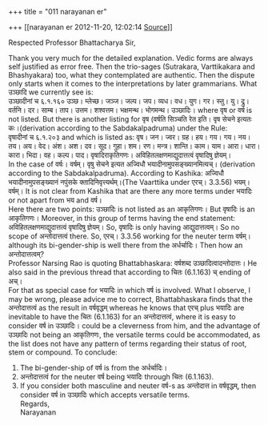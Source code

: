 +++
title = "011 narayanan er"

+++
[[narayanan er	2012-11-20, 12:02:14 [Source](https://groups.google.com/g/bvparishat/c/YuAEYGt0EVU)]]



Respected Professor Bhattacharya Sir,  
  
Thank you very much for the detailed explanation. Vedic forms are always self justified as error free. Then the trio-sages (Sutrakara, Varttikakara and Bhashyakara) too, what they contemplated are authentic. Then the dispute only starts when it comes to the interpretations by later grammarians. What उञ्छादि we currently see is:  
उञ्छादीनां च ६.१.१६० उञ्छ। म्लेच्छ। जञ्ज। जल्प। जप। व्यध। वध। युग। गर। स्तु। यु। द्रु। वर्तनि। दर। साम्ब। ताप। उत्तम। शश्वत्तम। भक्षमन्थ। भोगमन्थ। उञ्छादिः। where वृष or वर्ष is not listed. But there is another listing for वृष (वर्षति सिञ्चति रेत इति। वृष सेचने इत्यतः कः।(derivation according to the Sabdakalpadruma) under the Rule:  
वृषादीनां च ६.१.२०३ and which is listed as: वृष। जन। ज्वर। ग्रह। हय। गय। गय। नय। तय। अय। वेद। अंश। अश। दव। सूद। गुहा। शम। रण। मन्त्र। शान्ति। काम। याम। आरा। धारा। कारा। भिदा। वह। कल्प। पाद। वृषादिराकृतिगणः। अविहितलक्षणमाद्युदात्तत्वं वृषादिषु ज्ञेयम्।  
In the case of वर्षः। वर्षम्। वृषु सेचने इत्यत अज्विधौ भयादीनामुपसङ्ख्यानमित्यच्। (derivation according to the Sabdakalpadruma). According to Kashika: अज्विधौ भयादीनामुपसङ्ख्यानं नपुंसके क्तादिनिवृत्त्यर्थम्।(The Vaarttika under एरच्। 3.3.56) भयम्। वर्षम्। It is not clear from Kashika that are there any more terms under भयादिः or not apart from भय and वर्ष।  
Here there are two points: उञ्छादिः is not listed as an आकृतिगणः। But वृषादिः is an आकृतिगणः। Moreover, in this group of terms having the end statement: अविहितलक्षणमाद्युदात्तत्वं वृषादिषु ज्ञेयम्। So, वृषादिः is only having आद्युदात्तत्वम्। So no scope of अन्तोदात्तत्वं there. So, एरच्। 3.3.56 working for the neuter term वर्षम्। although its bi-gender-ship is well there from the अर्धर्चादिः। Then how an अन्तोदात्तत्वम्?  
Professor Narsing Rao is quoting Bhattabhaskara: वर्षशब्द उञ्छादित्वादन्तोदात्तः। He also said in the previous thread that according to चितः (6.1.163) च् ending of अच्।  
For that as special case for भयादिः in which वर्ष is involved. What I observe, I may be wrong, please advice me to correct, Bhattabhaskara finds that the अन्तोदात्तत्वं as the result in वर्षवृद्धम् whereas he knows that एरच् plus भयादिः are inevitable to have the चितः (6.1.163) for an अन्तोदात्तत्वं, where it is easy to consider वर्ष in उञ्छादिः। could be a cleverness from him, and the advantage of उञ्छादिः not being an आकृतिगणः, the versatile terms could be accommodated, as the list does not have any pattern of terms regarding their status of root, stem or compound. To conclude:  
1. The bi-gender-ship of वर्ष is from the अर्धर्चादिः।  
2. अन्तोदात्तत्वं for the neuter वर्ष being भयादिः through चितः (6.1.163).  
3. If you consider both masculine and neuter वर्ष-s as अन्तोदात्त in वर्षवृद्धम्, then consider वर्ष in उञ्छादिः which accepts versatile terms.  
Regards,  
Narayanan  
  

